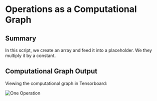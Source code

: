 # Operations as a Computational Graph

## Summary

In this script, we create an array and feed it into a placeholder.  We they multiply it by a constant.

## Computational Graph Output

Viewing the computational graph in Tensorboard:

![One Operation](http://fromdata.org/wp-content/uploads/2016/07/B05480_02_01.png "An Operation on a Graph")
